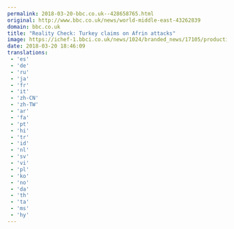 ```yaml
---
permalink: 2018-03-20-bbc.co.uk--428658765.html
original: http://www.bbc.co.uk/news/world-middle-east-43262839
domain: bbc.co.uk
title: "Reality Check: Turkey claims on Afrin attacks"
image: https://ichef-1.bbci.co.uk/news/1024/branded_news/17105/production/_100496449_hi045518268.jpg
date: 2018-03-20 18:46:09
translations: 
 - 'es'
 - 'de'
 - 'ru'
 - 'ja'
 - 'fr'
 - 'it'
 - 'zh-CN'
 - 'zh-TW'
 - 'ar'
 - 'fa'
 - 'pt'
 - 'hi'
 - 'tr'
 - 'id'
 - 'nl'
 - 'sv'
 - 'vi'
 - 'pl'
 - 'ko'
 - 'no'
 - 'da'
 - 'th'
 - 'ta'
 - 'ms'
 - 'hy'
---
```


